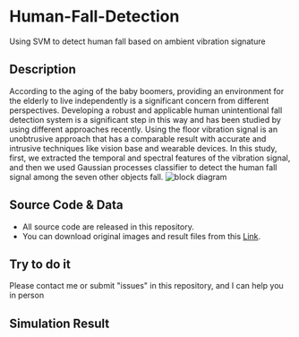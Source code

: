 # Human-Fall-Detection
Using SVM to detect human fall based on ambient vibration signature
## Description
According to the aging of the baby boomers, providing an environment for the elderly to live independently is a significant concern from different perspectives. Developing a robust and applicable human unintentional fall detection system is a significant step in this way and has been studied by using different approaches recently. Using the floor vibration signal is an unobtrusive approach that has a comparable result with accurate and intrusive techniques like vision base and wearable devices. In this study, first, we extracted the temporal and spectral features of the vibration signal, and then we used Gaussian processes classifier to detect the human fall signal among the seven other objects fall.
![block diagram](https://user-images.githubusercontent.com/74077380/100004503-d4bad080-2ddc-11eb-8499-926bfe046c0d.png)

## Source Code & Data
* All source code are released in this repository.
* You can download original images and result files from this [Link]().
## Try to do it
Please contact me or submit "issues" in this repository, and I can help you in person


## Simulation Result

